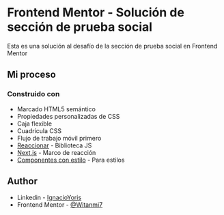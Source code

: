 # Frontend Mentor - Solución de sección de prueba social
Esta es una solución al desafío de la sección de prueba social en Frontend Mentor


## Mi proceso

### Construido con

- Marcado HTML5 semántico
- Propiedades personalizadas de CSS
- Caja flexible
- Cuadrícula CSS
- Flujo de trabajo móvil primero
- [Reaccionar](https://reactjs.org/) - Biblioteca JS
- [Next.js](https://nextjs.org/) - Marco de reacción
- [Componentes con estilo](https://styled-components.com/) - Para estilos


## Author

- Linkedin - [IgnacioYoris](https://www.linkedin.com/in/ignacio-fer-yoris/)
- Frontend Mentor - [@Witanmi7](https://www.frontendmentor.io/profile/Witanmi7)
